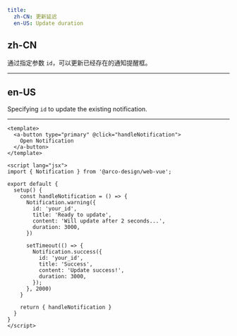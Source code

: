 ```yaml
title:
  zh-CN: 更新延迟
  en-US: Update duration
```

## zh-CN

通过指定参数 `id`，可以更新已经存在的通知提醒框。

---

## en-US

Specifying `id` to update the existing notification.

---

```vue
<template>
  <a-button type="primary" @click="handleNotification">
    Open Notification
  </a-button>
</template>

<script lang="jsx">
import { Notification } from '@arco-design/web-vue';

export default {
  setup() {
    const handleNotification = () => {
      Notification.warning({
        id: 'your_id',
        title: 'Ready to update',
        content: 'Will update after 2 seconds...',
        duration: 3000,
      })

      setTimeout(() => {
        Notification.success({
          id: 'your_id',
          title: 'Success',
          content: 'Update success!',
          duration: 3000,
        });
      }, 2000)
    }

    return { handleNotification }
  }
}
</script>
```
